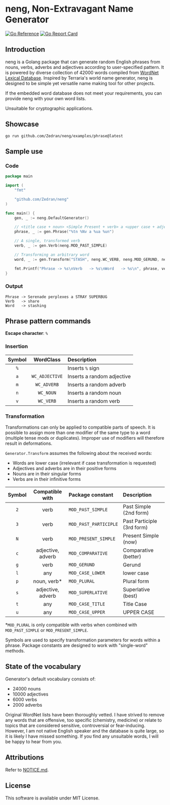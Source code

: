 # neng, Non-Extravagant Name Generator

[![Go Reference](https://pkg.go.dev/badge/github.com/Zedran/neng.svg)](https://pkg.go.dev/github.com/Zedran/neng)
[![Go Report Card](https://goreportcard.com/badge/github.com/Zedran/neng)](https://goreportcard.com/report/github.com/Zedran/neng)

## Introduction

neng is a Golang package that can generate random English phrases from nouns, verbs, adverbs and adjectives according to user-specified pattern. It is powered by diverse collection of 42000 words compiled from [WordNet Lexical Database](https://wordnet.princeton.edu). Inspired by Terraria's world name generator, neng is designed to be simple yet versatile name making tool for other projects.

If the embedded word database does not meet your requirements, you can provide neng with your own word lists.

Unsuitable for cryptographic applications.

## Showcase

```text
go run github.com/Zedran/neng/examples/phrase@latest
```

## Sample use

### Code

```Go
package main

import (
    "fmt"

    "github.com/Zedran/neng"
)

func main() {
    gen, _ := neng.DefaultGenerator()

    // <title case + noun> <Simple Present + verb> a <upper case + adjective> <upper case + noun>
    phrase, _ := gen.Phrase("%tn %Nv a %ua %un")

    // A single, transformed verb
    verb, _ := gen.Verb(neng.MOD_PAST_SIMPLE)

    // Transforming an arbitrary word
    word, _ := gen.Transform("STASH", neng.WC_VERB, neng.MOD_GERUND, neng.MOD_CASE_LOWER)

    fmt.Printf("Phrase -> %s\nVerb   -> %s\nWord   -> %s\n", phrase, verb, word)
}
```

### Output

```text
Phrase -> Serenade perplexes a STRAY SUPERBUG
Verb   -> share
Word   -> stashing
```

## Phrase pattern commands

**Escape character**: `%`

### Insertion

| Symbol | WordClass      | Description                |
|:------:|:--------------:|:---------------------------|
| `%`    |                | Inserts `%` sign           |
| `a`    | `WC_ADJECTIVE` | Inserts a random adjective |
| `m`    | `WC_ADVERB`    | Inserts a random adverb    |
| `n`    | `WC_NOUN`      | Inserts a random noun      |
| `v`    | `WC_VERB`      | Inserts a random verb      |

### Transformation

Transformations can only be applied to compatible parts of speech. It is possible to assign more than one modifier of the same type to a word (multiple tense mods or duplicates). Improper use of modifiers will therefore result in deformations.

`Generator.Transform` assumes the following about the received words:

* Words are lower case (irrelevant if case transformation is requested)
* Adjectives and adverbs are in their positive forms
* Nouns are in their singular forms
* Verbs are in their infinitive forms

| Symbol | Compatible with       | Package constant      | Description                |
|:------:|:---------------------:|:----------------------|:---------------------------|
| `2`    | verb                  | `MOD_PAST_SIMPLE`     | Past Simple (2nd form)     |
| `3`    | verb                  | `MOD_PAST_PARTICIPLE` | Past Participle (3rd form) |
| `N`    | verb                  | `MOD_PRESENT_SIMPLE`  | Present Simple (now)       |
| `c`    | adjective, adverb     | `MOD_COMPARATIVE`     | Comparative (better)       |
| `g`    | verb                  | `MOD_GERUND`          | Gerund                     |
| `l`    | any                   | `MOD_CASE_LOWER`      | lower case                 |
| `p`    | noun, verb*           | `MOD_PLURAL`          | Plural form                |
| `s`    | adjective, adverb     | `MOD_SUPERLATIVE`     | Superlative (best)         |
| `t`    | any                   | `MOD_CASE_TITLE`      | Title Case                 |
| `u`    | any                   | `MOD_CASE_UPPER`      | UPPER CASE                 |

\*`MOD_PLURAL` is only compatible with verbs when combined with `MOD_PAST_SIMPLE` or `MOD_PRESENT_SIMPLE`.

Symbols are used to specify transformation parameters for words within a phrase. Package constants are designed to work with "single-word" methods.

## State of the vocabulary

Generator's default vocabulary consists of:

* 24000 nouns
* 10000 adjectives
* 6000 verbs
* 2000 adverbs

Original WordNet lists have been thoroughly vetted. I have strived to remove any words that are offensive, too specific (chemistry, medicine) or relate to topics that are considered sensitive, controversial or fear-inducing. However, I am not native English speaker and the database is quite large, so it is likely I have missed something. If you find any unsuitable words, I will be happy to hear from you.

## Attributions

Refer to [NOTICE.md](./NOTICE.md).

## License

This software is available under MIT License.

